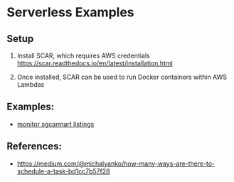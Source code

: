 # Serverless Examples

## Setup
1. Install SCAR, which requires AWS credentials
https://scar.readthedocs.io/en/latest/installation.html

2. Once installed, SCAR can be used to run Docker containers within AWS Lambdas

## Examples:
- [monitor sgcarmart listings](carmart)

## References:
- https://medium.com/@michalyanko/how-many-ways-are-there-to-schedule-a-task-bd1cc7b57f28